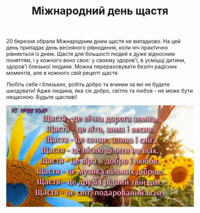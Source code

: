 ﻿---
title: Міжнародний день щастя
---

20 березня обрали Міжнародним днем щастя не випадково. На цей день припадає день весняного рівнодення, коли ніч практично рівняється із днем. Щастя для більшості людей є дуже відносним поняттям, і у кожного воно своє: у своєму здоров'ї, в усмішці дитини, здоров'ї близької людини. Можна перераховувати безліч радісних моментів, але в кожного свій рецепт щастя.

Любіть себе і близьких, робіть добро та вчинки за які не будете шкодувати! Адже людина, яка сіє добро, світло та любов - не може бути нещасною. Будьте щасливі!

![](image.jpg)
